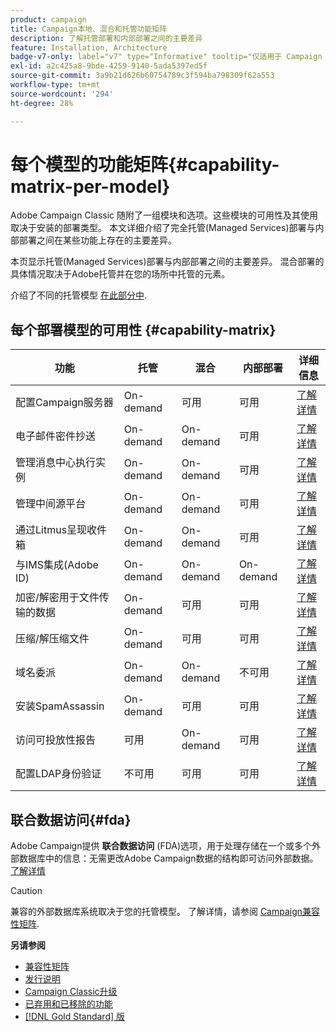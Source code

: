 ```yaml
---
product: campaign
title: Campaign本地、混合和托管功能矩阵
description: 了解托管部署和内部部署之间的主要差异
feature: Installation, Architecture
badge-v7-only: label="v7" type="Informative" tooltip="仅适用于 Campaign Classic v7"
exl-id: a2c425a8-9bde-4259-9140-5ada5397ed5f
source-git-commit: 3a9b21d626b60754789c3f594ba798309f62a553
workflow-type: tm+mt
source-wordcount: '294'
ht-degree: 28%

---
```


# 每个模型的功能矩阵{#capability-matrix-per-model}



Adobe Campaign Classic 随附了一组模块和选项。这些模块的可用性及其使用取决于安装的部署类型。 本文详细介绍了完全托管(Managed Services)部署与内部部署之间在某些功能上存在的主要差异。

本页显示托管(Managed Services)部署与内部部署之间的主要差异。 混合部署的具体情况取决于Adobe托管并在您的场所中托管的元素。

介绍了不同的托管模型 [在此部分中](../../installation/using/hosting-models.md).

## 每个部署模型的可用性 {#capability-matrix}

| 功能 | 托管 | 混合 | 内部部署 | 详细信息 |
|-----------------------------------------------|------------------|-----------|---------------|-----------------------------------------------------------------------------------------------------------------------------------------------------------------------------------------------------------------------|
| 配置Campaign服务器 | On-demand | 可用 | 可用 | [了解详情](../../installation/using/the-server-configuration-file.md) |
| 电子邮件密件抄送 | On-demand | On-demand | 可用 | [了解详情](../../installation/using/email-archiving.md) |
| 管理消息中心执行实例 | On-demand | On-demand | 可用 | [了解详情](../../message-center/using/about-transactional-messaging.md) |
| 管理中间源平台 | On-demand | On-demand | 可用 | [了解详情](../../installation/using/mid-sourcing-server.md) |
| 通过Litmus呈现收件箱 | On-demand | On-demand | 可用 | [了解详情](../../delivery/using/inbox-rendering.md) |
| 与IMS集成(Adobe ID) | On-demand | On-demand | On-demand | [了解详情](../../integrations/using/about-adobe-id.md) |
| 加密/解密用于文件传输的数据 | On-demand | 可用 | 可用 | [了解详情](../../platform/using/unzip-decrypt.md) |
| 压缩/解压缩文件 | On-demand | 可用 | 可用 | [了解详情](../../platform/using/unzip-decrypt.md) |
| 域名委派 | On-demand | On-demand | 不可用 | [了解详情](https://experienceleague.adobe.com/docs/control-panel/using/subdomains-and-certificates/setting-up-new-subdomain.html?lang=zh-Hans) |
| 安装SpamAssassin | On-demand | 可用 | 可用 | [了解详情](../../delivery/using/spamassassin.md) |
| 访问可投放性报告 | 可用 | On-demand | 可用 | [了解详情](../../delivery/using/monitoring-deliverability.md) |
| 配置LDAP身份验证 | 不可用 | 可用 | 可用 | [了解详情](../../installation/using/connecting-through-ldap.md) |


## 联合数据访问{#fda}

Adobe Campaign提供 **联合数据访问** (FDA)选项，用于处理存储在一个或多个外部数据库中的信息：无需更改Adobe Campaign数据的结构即可访问外部数据。 [了解详情](../../installation/using/about-fda.md)

>[!CAUTION]
>
>兼容的外部数据库系统取决于您的托管模型。 了解详情，请参阅 [Campaign兼容性矩阵](../../rn/using/compatibility-matrix.md).
>

**另请参阅**

* [兼容性矩阵](../../rn/using/compatibility-matrix.md)
* [发行说明](../../rn/using/latest-release.md)
* [Campaign Classic升级](../../rn/using/rn-overview.md)
* [已弃用和已移除的功能](../../rn/using/deprecated-features.md)
* [[!DNL Gold Standard] 版](../../rn/using/gold-standard.md)
